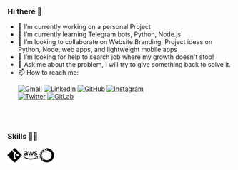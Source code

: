 ### Hi there 👋

- 🔭 I’m currently working on a personal Project
- 🌱 I’m currently learning Telegram bots, Python, Node.js
- 👯 I’m looking to collaborate on Website Branding, Project ideas on Python, Node, web apps, and lightweight mobile apps
- 🤔 I’m looking for help to search job where my growth doesn't stop!
- 💬 Ask me about the problem, I will try to give something back to solve it.
- 📫 How to reach me: <p>
  [![Gmail](https://img.shields.io/badge/Mail-white?style=for-the-badge&logo=Gmail)](mailto:chintanr21@gmail.com)
  [![LinkedIn](https://img.shields.io/badge/LinkedIn-0077B5?style=for-the-badge&logo=linkedin&logoColor=white)](https://www.linkedin.com/in/chintan992/)
  [![GitHub](https://img.shields.io/badge/GitHub-100000?style=for-the-badge&logo=github&logoColor=white)](https://www.github.com/chintan992/)
  [![Instagram](https://img.shields.io/badge/Instagram-E4405F?style=for-the-badge&logo=instagram&logoColor=white)](https://www.instagram.com/chintan992/)
  </br>
  [![Twitter](https://img.shields.io/badge/Twitter-1DA1F2?style=for-the-badge&logo=twitter&logoColor=white)](https://www.twitter.com/sid992r/)
  [![GitLab](https://img.shields.io/badge/GitLab-330F63?style=for-the-badge&logo=gitlab&logoColor=white)](https://www.gitlab.com/chintan992/)
</p>

</br>
</br>



### Skills 👨‍💻

<p> 
 <img height="32" width="32" style='fill:#adadad' src="svg/git.svg" />
 <img height="32" width="32"	src="svg/amazonaws.svg">
  <img height="32" width="32"	src="svg/anaconda.svg">
  
  
  
  
  
  
  
  
  
  
  
  
  
  
  
  
  
  
  
  
  
  
  
  
</p>


